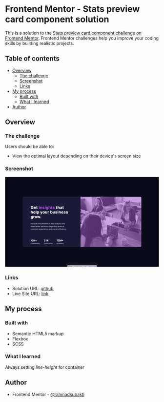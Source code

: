 # Frontend Mentor - Stats preview card component solution

This is a solution to the [Stats preview card component challenge on Frontend Mentor](https://www.frontendmentor.io/challenges/stats-preview-card-component-8JqbgoU62). Frontend Mentor challenges help you improve your coding skills by building realistic projects. 

## Table of contents

- [Overview](#overview)
  - [The challenge](#the-challenge)
  - [Screenshot](#screenshot)
  - [Links](#links)
- [My process](#my-process)
  - [Built with](#built-with)
  - [What I learned](#what-i-learned)
- [Author](#author)

## Overview

### The challenge

Users should be able to:

- View the optimal layout depending on their device's screen size

### Screenshot

![](./screenshot.png)

### Links

- Solution URL: [github](https://github.com/rahmadsubakti/Stats-preview-card-component---FrontendMentor)
- Live Site URL: [link](https://your-live-site-url.com)

## My process

### Built with

- Semantic HTML5 markup
- Flexbox
- SCSS


### What I learned

Always setting <i>line-height</i> for container

## Author

- Frontend Mentor - [@rahmadsubakti](https://www.frontendmentor.io/profile/rahmadsubakti)
